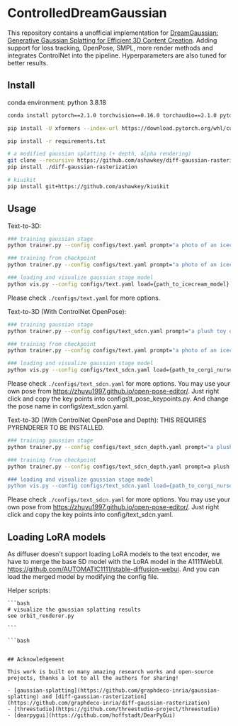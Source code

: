 # ControlledDreamGaussian

This repository contains a unofficial implementation for [DreamGaussian: Generative Gaussian Splatting for Efficient 3D Content Creation](https://arxiv.org/abs/2309.16653). Adding support for loss tracking, OpenPose, SMPL, more render methods and integrates ControlNet into the pipeline. Hyperparameters are also tuned for better results.

## Install

conda environment:
python 3.8.18
```bash
conda install pytorch==2.1.0 torchvision==0.16.0 torchaudio==2.1.0 pytorch-cuda=11.8 -c pytorch -c nvidia

pip install -U xformers --index-url https://download.pytorch.org/whl/cu118 (optional) (if not installed, you can change pytorch cuda version to the one you have)

pip install -r requirements.txt

# a modified gaussian splatting (+ depth, alpha rendering)
git clone --recursive https://github.com/ashawkey/diff-gaussian-rasterization
pip install ./diff-gaussian-rasterization

# kiuikit
pip install git+https://github.com/ashawkey/kiuikit
```

## Usage
Text-to-3D:

```bash
### training gaussian stage
python trainer.py --config configs/text.yaml prompt="a photo of an icecream" save_path=icecream

### training from checkpoint
python trainer.py --config configs/text.yaml prompt="a photo of an icecream" save_path=icecream load={path_to_icecream_model.ckpt}

### loading and visualize gaussian stage model
python vis.py --config configs/text.yaml load={path_to_icecream_model}
```

Please check `./configs/text.yaml` for more options.

Text-to-3D (With ControlNet OpenPose):

```bash
### training gaussian stage
python trainer.py --config configs/text_sdcn.yaml prompt="a plush toy of a corgi nurse" save_path=corgi_nurse

### training from checkpoint
python trainer.py --config configs/text.yaml prompt="a photo of an icecream" save_path=icecream load={path_to_icecream_model.ckpt}

### loading and visualize gaussian stage model
python vis.py --config configs/text_sdcn.yaml load={path_to_corgi_nurse_model}
```

Please check `./configs/text_sdcn.yaml` for more options. You may use your own pose from https://zhuyu1997.github.io/open-pose-editor/. Just right click and copy the key points into configs\t_pose_keypoints.py. And change the pose name in configs\text_sdcn.yaml.

Text-to-3D (With ControlNet OpenPose and Depth):
THIS REQUIRES PYRENDERER TO BE INSTALLED.

```bash
### training gaussian stage
python trainer.py --config configs/text_sdcn_depth.yaml prompt="a plush toy of a corgi nurse" save_path=corgi_nurse

### training from checkpoint
python trainer.py --config configs/text_sdcn_depth.yaml prompt=a plush toy of a corgi nurse" save_path=corgi_nurse

### loading and visualize gaussian stage model
python vis.py --config configs/text_sdcn.yaml load={path_to_corgi_nurse_model}
```

Please check `./configs/text_sdcn.yaml` for more options. You may use your own pose from https://zhuyu1997.github.io/open-pose-editor/. Just right click and copy the key points into config/text_sdcn.yaml.

## Loading LoRA models
As diffuser doesn't support loading LoRA models to the text encoder, we have to merge the base SD model with the LoRA model in the A1111WebUI. https://github.com/AUTOMATIC1111/stable-diffusion-webui. And you can load the merged model by modifying the config file.

Helper scripts:
    
    ```bash
    # visualize the gaussian splatting results
    see orbit_renderer.py
    
    ```

    ```bash
```

## Acknowledgement

This work is built on many amazing research works and open-source projects, thanks a lot to all the authors for sharing!

- [gaussian-splatting](https://github.com/graphdeco-inria/gaussian-splatting) and [diff-gaussian-rasterization](https://github.com/graphdeco-inria/diff-gaussian-rasterization)
- [threestudio](https://github.com/threestudio-project/threestudio)
- [dearpygui](https://github.com/hoffstadt/DearPyGui)

